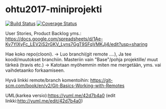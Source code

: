 ﻿# ohtu2017-miniprojekti
[![Build Status](https://travis-ci.org/TheDreadfulSix/ohtu2017-miniprojekti.svg?branch=master)](https://travis-ci.org/TheDreadfulSix/ohtu2017-miniprojekti)
[![Coverage Status](https://coveralls.io/repos/github/TheDreadfulSix/ohtu2017-miniprojekti/badge.svg?branch=master)](https://coveralls.io/github/TheDreadfulSix/ohtu2017-miniprojekti?branch=master)

User Stories, Product Backlog yms.:
https://docs.google.com/spreadsheets/d/1Ae-Kv7YlXyFc_LEV2iS2rGKV_Lyns7GgT9SFqVMKJj4/edit?usp=sharing

Hae koko repo(clooni). -> Luo branchi(git remote ....), Ja tee koodi/muutokset branchiin. Masteriin vain "Base"/pohja projektille/ muut tärkeä (travis etc.) -> Katotaan myöhemmin miten me mergetään, yms. vai vaihdetaanko forkaamiseen.

Hyvä linkki remote/branch komentoihin: https://git-scm.com/book/en/v2/Git-Basics-Working-with-Remotes

UML(karkea versio):https://yuml.me/42d7b4a0 (edit linkki:http://yuml.me/edit/42d7b4a0)
